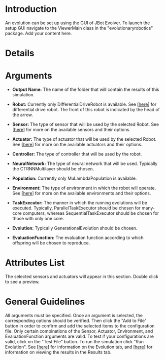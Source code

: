 # Introduction #

An evolution can be set up using the GUI of JBot Evolver.  To launch the setup GUI navigate to the ViewerMain class in the "evolutionaryrobotics" package.
Add your content here.


# Details #

# Arguments #

  * **Output Name:**  The name of the folder that will contain the results of this simulation.

  * **Robot:**  Currently only DifferentialDriveRobot is available.  See [[here](here.md)] for differential drive robot.  The front of this robot is indicated by the head of the arrow.

  * **Sensor:**  The type of sensor that will be used by the selected Robot.  See [[here](here.md)] for more on the available sensors and their options.

  * **Actuator:**  The type of actuator that will be used by the selected Robot.  See [[here](here.md)] for more on the available actuators and their options.

> <a href='Hidden comment:  TODO The restraints on the selection of sensors and actuators    need to be documented.  The significance of adding another sensor or actuator of the same type needs to be documented. sjn '></a>

  * **Controller:** The type of controller that will be used by the robot.

  * **NeuralNetwork:**  The type of neural network that will be used.  Typically the CTRNNMultilayer should be chosen.

  * **Population:**  Currently only MuLambdaPopulation is available.

  * **Environment:**  The type of environment in which the robot will operate.  See [[here](here.md)] for more on the available environments and their options.

  * **TaskExecutor:**  The manner in which the running evolutions will be executed.  Typically, ParallelTaskExecutor should be chosen for many-core computers, whereas SequentialTaskExecutor should be chosen for those with only one core.

  * **Evolution:**  Typically GenerationalEvolution should be chosen.
> > <a href='Hidden comment:  TODO A simple description of what Evolution is for should be documented. sjn '></a>

  * **EvaluationFunction:**  The evaluation function according to which offspring will be chosen to reproduce.
<a href='Hidden comment:  TODO A better description of what EvaluationFunction is for should be documented. sjn '></a>


# Attributes List #

The selected sensors and actuators will appear in this section.  Double click to see a preview.



# General Guidelines #

All arguments must be specified.  Once an argument is selected, the corresponding options should be verified.  Then click the "Add to File" button in order to confirm and add the selected items to the configuration file.  Only certain combinations of the Sensor, Actuator, Environment, and EvaluationFunction arguments are valid.  To test if your configurations are valid, click on the "Test File" button.  To run the simulation click "Run Evolution".  See [[here](here.md)] for information on the Evolution tab, and [[here](here.md)] for information on viewing the results in the Results tab.




<a href='Hidden comment:  TODO Continue here. sjn '></a>